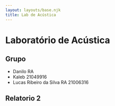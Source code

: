 ```yaml
---
layout: layouts/base.njk
title: Lab de Acústica
---
```


# Laboratório de Acústica

## Grupo

- Danilo RA
- Kaleb 21049916
- Lucas Ribeiro da Silva RA 21006316

## Relatorio 2
